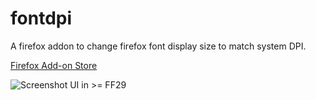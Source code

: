 fontdpi
==============

A firefox addon to change firefox font display size to match system DPI.

[Firefox Add-on Store](https://addons.mozilla.org/en-US/developers/addon/fontdpi/edit)

![Screenshot UI in >= FF29](./screenshots/FF29.png")
